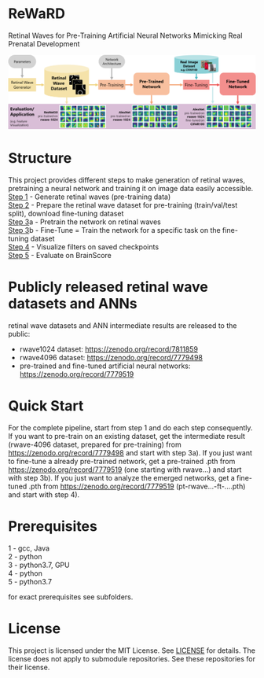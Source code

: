 # ReWaRD
Retinal Waves for Pre-Training Artificial Neural Networks Mimicking Real Prenatal Development

![ReWaRD Overview Figure](https://github.com/BennyCa/ReWaRD/blob/main/ReWaRD_Overview.png?raw=true)

# Structure
This project provides different steps to make generation of retinal waves, pretraining a neural network and training it on image data easily accessible.\
[Step 1](/1_Generate-Retinal-Waves) - Generate retinal waves (pre-training data)\
[Step 2](/2_Dataset-Preparation) - Prepare the retinal wave dataset for pre-training (train/val/test split), download fine-tuning dataset\
[Step 3](/3_Pretraining-and-Finetuning)a - Pretrain the network on retinal waves\
[Step 3](/3_Pretraining-and-Finetuning)b - Fine-Tune = Train the network for a specific task on the fine-tuning dataset\
[Step 4](/4_Visualization) - Visualize filters on saved checkpoints\
[Step 5](/5_BrainScore) - Evaluate on BrainScore

# Publicly released retinal wave datasets and ANNs
retinal wave datasets and ANN intermediate results are released to the public:
- rwave1024 dataset: https://zenodo.org/record/7811859
- rwave4096 dataset: https://zenodo.org/record/7779498
- pre-trained and fine-tuned artificial neural networks: https://zenodo.org/record/7779519

# Quick Start
For the complete pipeline, start from step 1 and do each step consequently.
If you want to pre-train on an existing dataset, get the intermediate result (rwave-4096 dataset, prepared for pre-training) from https://zenodo.org/record/7779498 and start with step 3a).
If you just want to fine-tune a already pre-trained network, get a pre-trained .pth from https://zenodo.org/record/7779519 (one starting with rwave...) and start with step 3b).
If you just want to analyze the emerged networks, get a fine-tuned .pth from https://zenodo.org/record/7779519 (pt-rwave...-ft-....pth) and start with step 4). 

# Prerequisites
1 - gcc, Java\
2 - python\
3 - python3.7, GPU\
4 - python\
5 - python3.7

for exact prerequisites see subfolders.

# License
This project is licensed under the MIT License. See [LICENSE](/LICENSE) for details.
The license does not apply to submodule repositories. See these repositories for their license.
